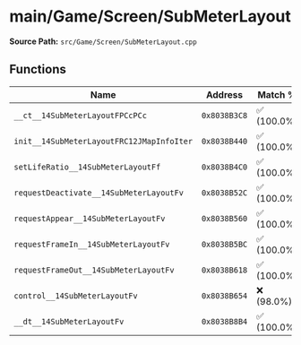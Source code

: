# main/Game/Screen/SubMeterLayout

**Source Path:** `src/Game/Screen/SubMeterLayout.cpp`

## Functions

| Name | Address | Match % |
|------|---------|---------|
| `__ct__14SubMeterLayoutFPCcPCc` | `0x8038B3C8` | :white_check_mark: (100.0%) |
| `init__14SubMeterLayoutFRC12JMapInfoIter` | `0x8038B440` | :white_check_mark: (100.0%) |
| `setLifeRatio__14SubMeterLayoutFf` | `0x8038B4C0` | :white_check_mark: (100.0%) |
| `requestDeactivate__14SubMeterLayoutFv` | `0x8038B52C` | :white_check_mark: (100.0%) |
| `requestAppear__14SubMeterLayoutFv` | `0x8038B560` | :white_check_mark: (100.0%) |
| `requestFrameIn__14SubMeterLayoutFv` | `0x8038B5BC` | :white_check_mark: (100.0%) |
| `requestFrameOut__14SubMeterLayoutFv` | `0x8038B618` | :white_check_mark: (100.0%) |
| `control__14SubMeterLayoutFv` | `0x8038B654` | :x: (98.0%) |
| `__dt__14SubMeterLayoutFv` | `0x8038B8B4` | :white_check_mark: (100.0%) |